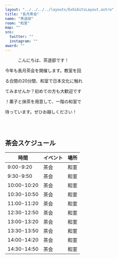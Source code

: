 ```yaml
---
layout: "../../../../layouts/ExhibitsLayout.astro"
title: "長月茶会"
name: "茶道部"
room: "和室"
map: ""
sns:
  twitter: ""
  instagram: ""
award: ""
---
```


　　　こんにちは、茶道部です！

今年も長月茶会を開催します。教室を回

る合間の20分間、和室で日本文化に触れ

てみませんか？初めての方も大歓迎です

！菓子と抹茶を用意して、一階の和室で

待っています。ぜひお越しください！


<br><br>

## 茶会スケジュール

<div class="time-schedule-table">
  <div class="schedule-container">
    <table class="schedule-table">
      <thead>
        <tr>
          <th class="time-header">時間</th>
          <th class="event-header">イベント</th>
          <th class="location-header">場所</th>
        </tr>
      </thead>
      <tbody>
        <tr class="schedule-row">
          <td class="time-cell">9:00-9:20</td>
          <td class="event-cell">茶会</td>
          <td class="location-cell">和室</td>
        </tr>
        <tr class="schedule-row">
          <td class="time-cell">9:30-9:50</td>
          <td class="event-cell">茶会</td>
          <td class="location-cell">和室</td>
        </tr>
        <tr class="schedule-row">
          <td class="time-cell">10:00-10:20</td>
          <td class="event-cell">茶会</td>
          <td class="location-cell">和室</td>
        </tr>
        <tr class="schedule-row">
          <td class="time-cell">10:30-10:50</td>
          <td class="event-cell">茶会</td>
          <td class="location-cell">和室</td>
        </tr>
        <tr class="schedule-row">
          <td class="time-cell">11:00-11:20</td>
          <td class="event-cell">茶会</td>
          <td class="location-cell">和室</td>
        </tr>
        <tr class="schedule-row">
          <td class="time-cell">12:30-12:50</td>
          <td class="event-cell">茶会</td>
          <td class="location-cell">和室</td>
        </tr>
        <tr class="schedule-row">
          <td class="time-cell">13:00-13:20</td>
          <td class="event-cell">茶会</td>
          <td class="location-cell">和室</td>
        </tr>
        <tr class="schedule-row">
          <td class="time-cell">13:30-13:50</td>
          <td class="event-cell">茶会</td>
          <td class="location-cell">和室</td>
        </tr>
        <tr class="schedule-row">
          <td class="time-cell">14:00-14:20</td>
          <td class="event-cell">茶会</td>
          <td class="location-cell">和室</td>
        </tr>
        <tr class="schedule-row">
          <td class="time-cell">14:30-14:50</td>
          <td class="event-cell">茶会</td>
          <td class="location-cell">和室</td>
        </tr>
      </tbody>
    </table>
  </div>
</div>
